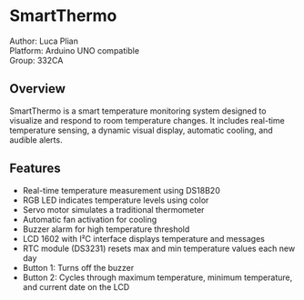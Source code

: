 # SmartThermo

Author: Luca Plian  
Platform: Arduino UNO compatible  
Group: 332CA  

## Overview

SmartThermo is a smart temperature monitoring system designed to visualize and respond to room temperature changes. It includes real-time temperature sensing, a dynamic visual display, automatic cooling, and audible alerts. 


## Features

- Real-time temperature measurement using DS18B20
- RGB LED indicates temperature levels using color
- Servo motor simulates a traditional thermometer
- Automatic fan activation for cooling
- Buzzer alarm for high temperature threshold
- LCD 1602 with I²C interface displays temperature and messages
- RTC module (DS3231) resets max and min temperature values each new day
- Button 1: Turns off the buzzer
- Button 2: Cycles through maximum temperature, minimum temperature, and current date on the LCD
